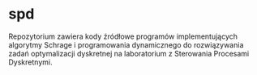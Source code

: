# spd

Repozytorium zawiera kody źródłowe programów implementujących algorytmy Schrage i programowania dynamicznego
do rozwiązywania zadań optymalizacji dyskretnej na laboratorium z Sterowania Procesami Dyskretnymi.
